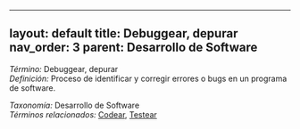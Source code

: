 
---
layout: default
title: Debuggear, depurar
nav_order: 3
parent: Desarrollo de Software
---

*Término:* Debuggear, depurar  
*Definición:* Proceso de identificar y corregir errores o bugs en un programa de software.

*Taxonomía:* Desarrollo de Software  
*Términos relacionados:* [Codear](https://maleniski.github.io/diccionario-angl-tec-mx/docs/alfabeticamente/C/codear/), [Testear](https://maleniski.github.io/diccionario-angl-tec-mx/docs/alfabeticamente/T/testear/)
